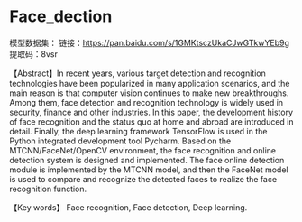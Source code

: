 # Face_dection
模型数据集：
链接：https://pan.baidu.com/s/1GMKtsczUkaCJwGTkwYEb9g 提取码：8vsr 


【Abstract】In recent years, various target detection and recognition technologies have been popularized in many application scenarios, and the main reason is that computer vision continues to make new breakthroughs. Among them, face detection and recognition technology is widely used in security, finance and other industries. In this paper, the development history of face recognition and the status quo at home and abroad are introduced in detail. Finally, the deep learning framework TensorFlow is used in the Python integrated development tool Pycharm. Based on the MTCNN/FaceNet/OpenCV environment, the face recognition and online detection system is designed and implemented. The face online detection module is implemented by the MTCNN model, and then the FaceNet model is used to compare and recognize the detected faces to realize the face recognition function.

【Key words】 Face recognition, Face detection, Deep learning.
